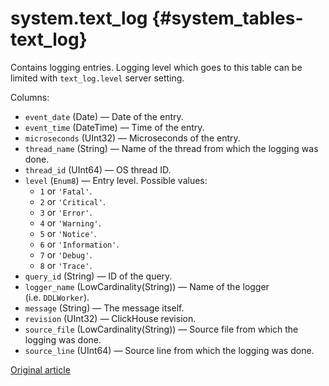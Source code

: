 # system.text\_log {#system_tables-text_log}

Contains logging entries. Logging level which goes to this table can be limited with `text_log.level` server setting.

Columns:

-   `event_date` (Date) — Date of the entry.
-   `event_time` (DateTime) — Time of the entry.
-   `microseconds` (UInt32) — Microseconds of the entry.
-   `thread_name` (String) — Name of the thread from which the logging was done.
-   `thread_id` (UInt64) — OS thread ID.
-   `level` (`Enum8`) — Entry level. Possible values:
    -   `1` or `'Fatal'`.
    -   `2` or `'Critical'`.
    -   `3` or `'Error'`.
    -   `4` or `'Warning'`.
    -   `5` or `'Notice'`.
    -   `6` or `'Information'`.
    -   `7` or `'Debug'`.
    -   `8` or `'Trace'`.
-   `query_id` (String) — ID of the query.
-   `logger_name` (LowCardinality(String)) — Name of the logger (i.e. `DDLWorker`).
-   `message` (String) — The message itself.
-   `revision` (UInt32) — ClickHouse revision.
-   `source_file` (LowCardinality(String)) — Source file from which the logging was done.
-   `source_line` (UInt64) — Source line from which the logging was done.

 [Original article](https://clickhouse.tech/docs/en/operations/system-tables/text_log) <!--hide-->
